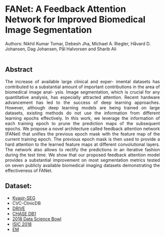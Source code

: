 # FANet: A Feedback Attention Network for Improved Biomedical Image Segmentation
Authors: Nikhil Kumar Tomar, Debesh Jha, Michael A. Riegler, Håvard D. Johansen, Dag Johansen,  Pål Halvorsen and  Sharib Ali
<br/> <br/>
## Abstract
<div align="justify">
The increase of available large clinical and exper- imental datasets has contributed to a substantial amount of important contributions in the area of biomedical image anal- ysis. Image segmentation, which is crucial for any quantitative analysis, has especially attracted attention. Recent hardware advancement has led to the success of deep learning approaches. However, although deep learning models are being trained on large datasets, existing methods do not use the information from different learning epochs effectively. In this work, we leverage the information of each training epoch to prune the prediction maps of the subsequent epochs. We propose a novel architecture called feedback attention network (FANet) that unifies the previous epoch mask with the feature map of the current training epoch. The previous epoch mask is then used to provide a hard attention to the learned feature maps at different convolutional layers. The network also allows to rectify the predictions in an iterative fashion during the test time. We show that our proposed feedback attention model provides a substantial improvement on most segmentation metrics tested on seven publicly available biomedical imaging datasets demonstrating the effectiveness of FANet.
</div>


## Dataset:
- [Kvasir-SEG](https://datasets.simula.no/kvasir-seg)
- CVC-ClinicDB
- [DRIVE](https://drive.grand-challenge.org)
- [CHASE DB1](https://blogs.kingston.ac.uk/retinal/chasedb1)
- [2018 Data Science Bowl](https://www.kaggle.com/c/data-science-bowl-2018)
- [ISIC 2018](https://challenge2018.isic-archive.com/task1/)
- [EM](https://imagej.net/events/isbi-2012-segmentation-challenge)
